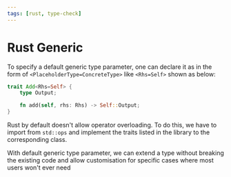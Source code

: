 ```yaml
---
tags: [rust, type-check]
---
```


# Rust Generic

To specify a default generic type parameter, one can declare it as in the form
of `<PlaceholderType=ConcreteType>` like `<Rhs=Self>` shown as below:

```rust
trait Add<Rhs=Self> {
    type Output;

    fn add(self, rhs: Rhs) -> Self::Output;
}
```

Rust by default doesn't allow operator overloading. To do this, we have to
import from `std::ops` and implement the traits listed in the library to the
corresponding class.

With default generic type parameter, we can extend a type without breaking the
existing code and allow customisation for specific cases where most users won't
ever need
